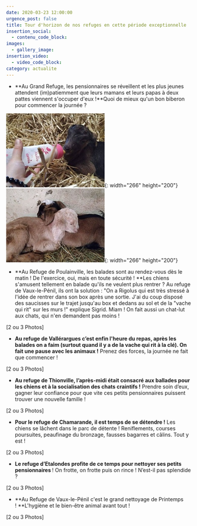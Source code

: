 ```yaml
---
date: 2020-03-23 12:00:00
urgence_post: false
title: Tour d'horizon de nos refuges en cette période exceptionnelle
insertion_social:
  - contenu_code_block:
images:
  - gallery_image:
insertion_video:
  - video_code_block:
category: actualite
---
```


* **Au Grand Refuge, les pensionnaires se r&eacute;veillent et les plus jeunes attendent (im)patiemment que leurs mamans et leurs papas &agrave; deux pattes viennent s'occuper d'eux \!**Quoi de mieux qu'un bon biberon pour commencer la journ&eacute;e ?&nbsp;

![](/uploads/grand-refuge-okbis.jpg){: width="266" height="200"}&nbsp;&nbsp;![](/uploads/grand-refuge-ok2bis.jpg){: width="266" height="200"}

* **Au Refuge de Poulainville, les balades sont au rendez-vous d&egrave;s le matin \! De l'exercice, oui, mais en toute s&eacute;curit&eacute; \!&nbsp;**Les chiens s'amusent tellement en balade qu'ils ne veulent plus rentrer ? Au refuge de Vaux-le-P&eacute;nil, ils ont la solution : "On a Rigolus qui est tr&egrave;s stress&eacute; &agrave; l'id&eacute;e de rentrer dans son box apr&egrave;s une sortie. J'ai du coup dispos&eacute; des saucisses sur le trajet jusqu'au box et dedans au sol et de la "vache qui rit" sur les murs \!" explique Sigrid. Miam \! On fait aussi un chat-lut aux chats, qui n'en demandent pas moins \!&nbsp;

\[2 ou 3 Photos\]

* **Au refuge de Vall&eacute;rargues c’est enfin l'heure du repas, apr&egrave;s les balades on a faim (surtout quand il y a de la vache qui rit &agrave; la cl&eacute;). On fait une pause avec les animaux \!** Prenez des forces, la journ&eacute;e ne fait que commencer \!&nbsp;

\[2 ou 3 Photos\]

* **Au refuge de Thionville, l’apr&egrave;s-midi &eacute;tait consacr&eacute; aux ballades pour les chiens et &agrave; la socialisation des chats craintifs \!** Prendre soin d’eux, gagner leur confiance pour que vite ces petits pensionnaires puissent trouver une nouvelle famille \!

\[2 ou 3 Photos\]

* **Pour le refuge de Chamarande, il est temps de se d&eacute;tendre \!** Les chiens se l&acirc;chent dans le parc de d&eacute;tente \! Reniflements, courses poursuites, peaufinage du bronzage, fausses bagarres et c&acirc;lins. Tout y est \!

\[2 ou 3 Photos\]

* **Le refuge d’Etalondes profite de ce temps pour nettoyer ses petits pensionnaires&nbsp;**\! On frotte, on frotte puis on rince \! N’est-il pas splendide ?

\[2 ou 3 Photos\]

* **Au Refuge de Vaux-le-P&eacute;nil c'est le grand nettoyage de Printemps \!&nbsp;**L'hygi&egrave;ne et le bien-&ecirc;tre animal avant tout \!

\[2 ou 3 Photos\]
